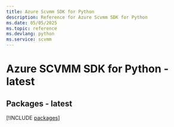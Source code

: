 ```yaml
---
title: Azure Scvmm SDK for Python
description: Reference for Azure Scvmm SDK for Python
ms.date: 05/05/2025
ms.topic: reference
ms.devlang: python
ms.service: scvmm
---
```

# Azure SCVMM SDK for Python - latest
## Packages - latest
[!INCLUDE [packages](scvmm-index.md)]